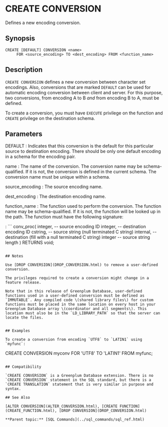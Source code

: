 # CREATE CONVERSION 

Defines a new encoding conversion.

## Synopsis 

``` {#sql_command_synopsis}
CREATE [DEFAULT] CONVERSION <name>
     FOR <source_encoding> TO <dest_encoding> FROM <function_name>
```

## Description 

`CREATE CONVERSION` defines a new conversion between character set encodings. Also, conversions that are marked `DEFAULT` can be used for automatic encoding conversion between client and server. For this purpose, two conversions, from encoding A to B *and* from encoding B to A, must be defined.

To create a conversion, you must have `EXECUTE` privilege on the function and `CREATE` privilege on the destination schema.

## Parameters 

DEFAULT
:   Indicates that this conversion is the default for this particular source to destination encoding. There should be only one default encoding in a schema for the encoding pair.

name
:   The name of the conversion. The conversion name may be schema-qualified. If it is not, the conversion is defined in the current schema. The conversion name must be unique within a schema.

source\_encoding
:   The source encoding name.

dest\_encoding
:   The destination encoding name.

function\_name
:   The function used to perform the conversion. The function name may be schema-qualified. If it is not, the function will be looked up in the path. The function must have the following signature:

:   ```
conv_proc(
    integer,  -- source encoding ID
    integer,  -- destination encoding ID
    cstring,  -- source string (null terminated C string)
    internal, -- destination (fill with a null terminated C string)
    integer   -- source string length
) RETURNS void;
```

## Notes 

Use [DROP CONVERSION](DROP_CONVERSION.html) to remove a user-defined conversion.

The privileges required to create a conversion might change in a feature release.

Note that in this release of Greenplum Database, user-defined functions used in a user-defined conversion must be defined as `IMMUTABLE`. Any compiled code \(shared library files\) for custom functions must be placed in the same location on every host in your Greenplum Database array \(coordinator and all segments\). This location must also be in the `LD_LIBRARY_PATH` so that the server can locate the files.


## Examples 

To create a conversion from encoding `UTF8` to `LATIN1` using `myfunc`:

```
CREATE CONVERSION myconv FOR 'UTF8' TO 'LATIN1' FROM myfunc;
```

## Compatibility 

`CREATE CONVERSION` is a Greenplum Database extension. There is no `CREATE CONVERSION` statement in the SQL standard, but there is a `CREATE TRANSLATION` statement that is very similar in purpose and syntax.

## See Also 

[ALTER CONVERSION](ALTER_CONVERSION.html), [CREATE FUNCTION](CREATE_FUNCTION.html), [DROP CONVERSION](DROP_CONVERSION.html)

**Parent topic:** [SQL Commands](../sql_commands/sql_ref.html)

